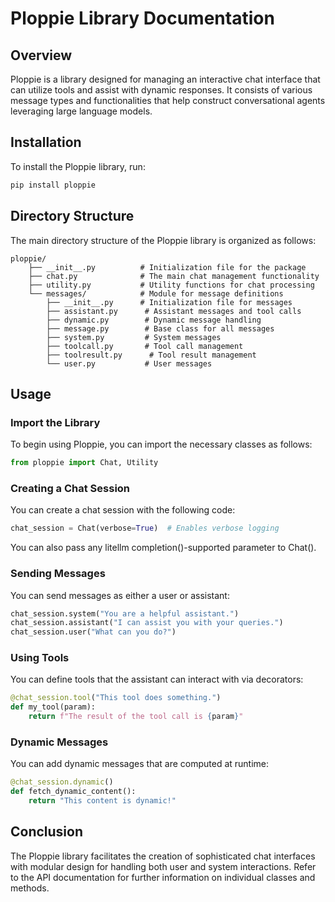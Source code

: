 # Ploppie Library Documentation

## Overview
Ploppie is a library designed for managing an interactive chat interface that can utilize tools and assist with dynamic responses. It consists of various message types and functionalities that help construct conversational agents leveraging large language models.

## Installation
To install the Ploppie library, run:
```bash
pip install ploppie
```

## Directory Structure
The main directory structure of the Ploppie library is organized as follows:
```
ploppie/
    ├── __init__.py          # Initialization file for the package
    ├── chat.py              # The main chat management functionality
    ├── utility.py           # Utility functions for chat processing
    └── messages/            # Module for message definitions
        ├── __init__.py      # Initialization file for messages
        ├── assistant.py      # Assistant messages and tool calls
        ├── dynamic.py        # Dynamic message handling
        ├── message.py        # Base class for all messages
        ├── system.py         # System messages
        ├── toolcall.py       # Tool call management
        ├── toolresult.py      # Tool result management
        └── user.py           # User messages
```

## Usage
### Import the Library
To begin using Ploppie, you can import the necessary classes as follows:
```python
from ploppie import Chat, Utility
```

### Creating a Chat Session
You can create a chat session with the following code:
```python
chat_session = Chat(verbose=True)  # Enables verbose logging
```
You can also pass any litellm completion()-supported parameter to Chat().


### Sending Messages
You can send messages as either a user or assistant:
```python
chat_session.system("You are a helpful assistant.")
chat_session.assistant("I can assist you with your queries.")
chat_session.user("What can you do?")
```

### Using Tools
You can define tools that the assistant can interact with via decorators:
```python
@chat_session.tool("This tool does something.")
def my_tool(param):
    return f"The result of the tool call is {param}"
```

### Dynamic Messages
You can add dynamic messages that are computed at runtime:
```python
@chat_session.dynamic()
def fetch_dynamic_content():
    return "This content is dynamic!"
```

## Conclusion
The Ploppie library facilitates the creation of sophisticated chat interfaces with modular design for handling both user and system interactions. Refer to the API documentation for further information on individual classes and methods.